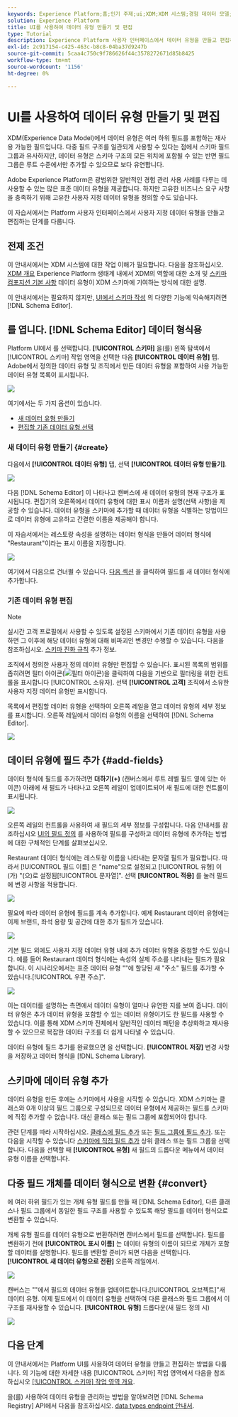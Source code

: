 ```yaml
---
keywords: Experience Platform;홈;인기 주제;ui;XDM;XDM 시스템;경험 데이터 모델;경험 데이터 모델;경험 데이터 모델;경험 데이터 모델;데이터 모델;데이터 모델;스키마 레지스트리;스키마;스키마;스키마;스키마;스키마;스키마;스키마;만들기;데이터 유형;데이터 유형;
solution: Experience Platform
title: UI를 사용하여 데이터 유형 만들기 및 편집
type: Tutorial
description: Experience Platform 사용자 인터페이스에서 데이터 유형을 만들고 편집하는 방법을 알아봅니다.
exl-id: 2c917154-c425-463c-b8c8-04ba37d9247b
source-git-commit: 5caa4c750c9f786626f44c3578272671d85b8425
workflow-type: tm+mt
source-wordcount: '1156'
ht-degree: 0%

---
```


# UI를 사용하여 데이터 유형 만들기 및 편집

XDM(Experience Data Model)에서 데이터 유형은 여러 하위 필드를 포함하는 재사용 가능한 필드입니다. 다중 필드 구조를 일관되게 사용할 수 있다는 점에서 스키마 필드 그룹과 유사하지만, 데이터 유형은 스키마 구조의 모든 위치에 포함될 수 있는 반면 필드 그룹은 루트 수준에서만 추가할 수 있으므로 보다 유연합니다.

Adobe Experience Platform은 광범위한 일반적인 경험 관리 사용 사례를 다루는 데 사용할 수 있는 많은 표준 데이터 유형을 제공합니다. 하지만 고유한 비즈니스 요구 사항을 충족하기 위해 고유한 사용자 지정 데이터 유형을 정의할 수도 있습니다.

이 자습서에서는 Platform 사용자 인터페이스에서 사용자 지정 데이터 유형을 만들고 편집하는 단계를 다룹니다.

## 전제 조건

이 안내서에서는 XDM 시스템에 대한 작업 이해가 필요합니다. 다음을 참조하십시오. [XDM 개요](../../home.md) Experience Platform 생태계 내에서 XDM의 역할에 대한 소개 및 [스키마 컴포지션 기본 사항](../../schema/composition.md) 데이터 유형이 XDM 스키마에 기여하는 방식에 대한 설명.

이 안내서에서는 필요하지 않지만, [UI에서 스키마 작성](../../tutorials/create-schema-ui.md) 의 다양한 기능에 익숙해지려면 [!DNL Schema Editor].

## 를 엽니다. [!DNL Schema Editor] 데이터 형식용

Platform UI에서 를 선택합니다. **[!UICONTROL 스키마]** 을(를) 왼쪽 탐색에서 [!UICONTROL 스키마] 작업 영역을 선택한 다음 **[!UICONTROL 데이터 유형]** 탭. Adobe에서 정의한 데이터 유형 및 조직에서 만든 데이터 유형을 포함하여 사용 가능한 데이터 유형 목록이 표시됩니다.

![](../../images/ui/resources/data-types/data-types-tab.png)

여기에서는 두 가지 옵션이 있습니다.

- [새 데이터 유형 만들기](#create)
- [편집할 기존 데이터 유형 선택](#edit)

### 새 데이터 유형 만들기 {#create}

다음에서 **[!UICONTROL 데이터 유형]** 탭, 선택 **[!UICONTROL 데이터 유형 만들기]**.

![](../../images/ui/resources/data-types/create.png)

다음 [!DNL Schema Editor] 이 나타나고 캔버스에 새 데이터 유형의 현재 구조가 표시됩니다. 편집기의 오른쪽에서 데이터 유형에 대한 표시 이름과 설명(선택 사항)을 제공할 수 있습니다. 데이터 유형을 스키마에 추가할 때 데이터 유형을 식별하는 방법이므로 데이터 유형에 고유하고 간결한 이름을 제공해야 합니다.

이 자습서에서는 레스토랑 속성을 설명하는 데이터 형식을 만들어 데이터 형식에 &quot;Restaurant&quot;이라는 표시 이름을 지정합니다.

![](../../images/ui/resources/data-types/data-type-properties.png)

여기에서 다음으로 건너뛸 수 있습니다. [다음 섹션](#add-fields) 을 클릭하여 필드를 새 데이터 형식에 추가합니다.

### 기존 데이터 유형 편집

>[!NOTE]
>
>실시간 고객 프로필에서 사용할 수 있도록 설정된 스키마에서 기존 데이터 유형을 사용하면 그 이후에 해당 데이터 유형에 대해 비파괴인 변경만 수행할 수 있습니다. 다음을 참조하십시오. [스키마 진화 규칙](../../schema/composition.md#evolution) 추가 정보.

조직에서 정의한 사용자 정의 데이터 유형만 편집할 수 있습니다. 표시된 목록의 범위를 좁히려면 필터 아이콘(![필터 아이콘](../../images/ui/resources/data-types/filter.png))을 클릭하여 다음을 기반으로 필터링을 위한 컨트롤을 표시합니다 [!UICONTROL 소유자]. 선택 **[!UICONTROL 고객]** 조직에서 소유한 사용자 지정 데이터 유형만 표시합니다.

목록에서 편집할 데이터 유형을 선택하여 오른쪽 레일을 열고 데이터 유형의 세부 정보를 표시합니다. 오른쪽 레일에서 데이터 유형의 이름을 선택하여 [!DNL Schema Editor].

![](../../images/ui/resources/data-types/edit.png)

## 데이터 유형에 필드 추가 {#add-fields}

데이터 형식에 필드를 추가하려면 **더하기(+)** (캔버스에서 루트 레벨 필드 옆에 있는 아이콘) 아래에 새 필드가 나타나고 오른쪽 레일이 업데이트되어 새 필드에 대한 컨트롤이 표시됩니다.

![](../../images/ui/resources/data-types/new-field.png)

오른쪽 레일의 컨트롤을 사용하여 새 필드의 세부 정보를 구성합니다. 다음 안내서를 참조하십시오 [UI의 필드 정의](../fields/overview.md#define) 를 사용하여 필드를 구성하고 데이터 유형에 추가하는 방법에 대한 구체적인 단계를 살펴보십시오.

Restaurant 데이터 형식에는 레스토랑 이름을 나타내는 문자열 필드가 필요합니다. 따라서 [!UICONTROL 필드 이름] 은 &quot;name&quot;으로 설정되고 [!UICONTROL 유형] 이(가) &quot;(으)로 설정됨[!UICONTROL 문자열]&quot;. 선택 **[!UICONTROL 적용]** 를 눌러 필드에 변경 사항을 적용합니다.

![](../../images/ui/resources/data-types/name-field.png)

필요에 따라 데이터 유형에 필드를 계속 추가합니다. 예제 Restaurant 데이터 유형에는 이제 브랜드, 좌석 용량 및 공간에 대한 추가 필드가 있습니다.

![](../../images/ui/resources/data-types/more-fields.png)

기본 필드 외에도 사용자 지정 데이터 유형 내에 추가 데이터 유형을 중첩할 수도 있습니다. 예를 들어 Restaurant 데이터 형식에는 속성의 실제 주소를 나타내는 필드가 필요합니다. 이 시나리오에서는 표준 데이터 유형 &quot;&quot;에 할당된 새 &quot;주소&quot; 필드를 추가할 수 있습니다.[!UICONTROL 우편 주소]&quot;.

![](../../images/ui/resources/data-types/address-field.png)

이는 데이터를 설명하는 측면에서 데이터 유형이 얼마나 유연한 지를 보여 줍니다. 데이터 유형은 추가 데이터 유형을 포함할 수 있는 데이터 유형이기도 한 필드를 사용할 수 있습니다. 이를 통해 XDM 스키마 전체에서 일반적인 데이터 패턴을 추상화하고 재사용할 수 있으므로 복잡한 데이터 구조를 더 쉽게 나타낼 수 있습니다.

데이터 유형에 필드 추가를 완료했으면 을 선택합니다. **[!UICONTROL 저장]** 변경 사항을 저장하고 데이터 형식을 [!DNL Schema Library].

## 스키마에 데이터 유형 추가

데이터 유형을 만든 후에는 스키마에서 사용을 시작할 수 있습니다. XDM 스키마는 클래스와 0개 이상의 필드 그룹으로 구성되므로 데이터 유형에서 제공하는 필드를 스키마에 직접 추가할 수 없습니다. 대신 클래스 또는 필드 그룹에 포함되어야 합니다.

관련 단계를 따라 시작하십시오. [클래스에 필드 추가](./classes.md#add-fields) 또는 [필드 그룹에 필드 추가](./field-groups.md#add-fields). 또는 다음을 시작할 수 있습니다 [스키마에 직접 필드 추가](./schemas.md#add-individual-fields) 상위 클래스 또는 필드 그룹을 선택합니다. 다음을 선택할 때 **[!UICONTROL 유형]** 새 필드의 드롭다운 메뉴에서 데이터 유형 이름을 선택합니다.

## 다중 필드 개체를 데이터 형식으로 변환 {#convert}

에 여러 하위 필드가 있는 개체 유형 필드를 만들 때 [!DNL Schema Editor], 다른 클래스나 필드 그룹에서 동일한 필드 구조를 사용할 수 있도록 해당 필드를 데이터 형식으로 변환할 수 있습니다.

개체 유형 필드를 데이터 유형으로 변환하려면 캔버스에서 필드를 선택합니다. 필드를 변환하기 전에 **[!UICONTROL 표시 이름]** 는 데이터 유형의 이름이 되므로 개체가 포함할 데이터를 설명합니다. 필드를 변환할 준비가 되면 다음을 선택합니다. **[!UICONTROL 새 데이터 유형으로 전환]** 오른쪽 레일에서.

![](../../images/ui/resources/data-types/convert-object.png)

캔버스는 &quot;&quot;에서 필드의 데이터 유형을 업데이트합니다.[!UICONTROL 오브젝트]&quot;새 데이터 유형. 이제 필드에서 이 데이터 유형을 선택하여 다른 클래스와 필드 그룹에서 이 구조를 재사용할 수 있습니다. **[!UICONTROL 유형]** 드롭다운(새 필드 정의 시)

![](../../images/ui/resources/data-types/converted.png)

## 다음 단계

이 안내서에서는 Platform UI를 사용하여 데이터 유형을 만들고 편집하는 방법을 다룹니다. 의 기능에 대한 자세한 내용 [!UICONTROL 스키마] 작업 영역에서 다음을 참조하십시오 [[!UICONTROL 스키마] 작업 영역 개요](../overview.md).

을(를) 사용하여 데이터 유형을 관리하는 방법을 알아보려면 [!DNL Schema Registry] API에서 다음을 참조하십시오. [data types endpoint 안내서](../../api/data-types.md).
